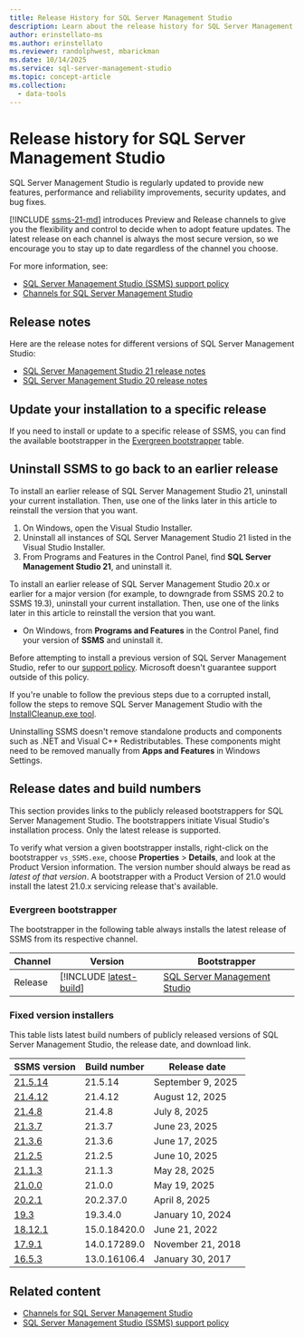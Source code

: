 ```yaml
---
title: Release History for SQL Server Management Studio
description: Learn about the release history for SQL Server Management Studio (SSMS).
author: erinstellato-ms
ms.author: erinstellato
ms.reviewer: randolphwest, mbarickman
ms.date: 10/14/2025
ms.service: sql-server-management-studio
ms.topic: concept-article
ms.collection:
  - data-tools
---
```


# Release history for SQL Server Management Studio

SQL Server Management Studio is regularly updated to provide new features, performance and reliability improvements, security updates, and bug fixes.

[!INCLUDE [ssms-21-md](includes/ssms-21-md.md)] introduces Preview and Release channels to give you the flexibility and control to decide when to adopt feature updates. The latest release on each channel is always the most secure version, so we encourage you to stay up to date regardless of the channel you choose.

For more information, see:

- [SQL Server Management Studio (SSMS) support policy](support-policy.md)
- [Channels for SQL Server Management Studio](install/channels-release.md)

## Release notes

Here are the release notes for different versions of SQL Server Management Studio:

- [SQL Server Management Studio 21 release notes](release-notes-21.md)
- [SQL Server Management Studio 20 release notes](release-notes-20.md)

## Update your installation to a specific release

If you need to install or update to a specific release of SSMS, you can find the available bootstrapper in the [Evergreen bootstrapper](#evergreen-bootstrapper) table.

## Uninstall SSMS to go back to an earlier release

To install an earlier release of SQL Server Management Studio 21, uninstall your current installation. Then, use one of the links later in this article to reinstall the version that you want.

1. On Windows, open the Visual Studio Installer.
1. Uninstall all instances of SQL Server Management Studio 21 listed in the Visual Studio Installer.
1. From Programs and Features in the Control Panel, find **SQL Server Management Studio 21**, and uninstall it.

To install an earlier release of SQL Server Management Studio 20.x or earlier for a major version (for example, to downgrade from SSMS 20.2 to SSMS 19.3), uninstall your current installation. Then, use one of the links later in this article to reinstall the version that you want.

- On Windows, from **Programs and Features** in the Control Panel, find your version of **SSMS** and uninstall it.

Before attempting to install a previous version of SQL Server Management Studio, refer to our [support policy](support-policy.md). Microsoft doesn't guarantee support outside of this policy.

If you're unable to follow the previous steps due to a corrupted install, follow the steps to remove SQL Server Management Studio with the [InstallCleanup.exe tool](install/uninstall.md#remove-all-with-installcleanupexe).

Uninstalling SSMS doesn't remove standalone products and components such as .NET and Visual C++ Redistributables. These components might need to be removed manually from **Apps and Features** in Windows Settings.

## Release dates and build numbers

This section provides links to the publicly released bootstrappers for SQL Server Management Studio. The bootstrappers initiate Visual Studio's installation process. Only the latest release is supported.

To verify what version a given bootstrapper installs, right-click on the bootstrapper `vs_SSMS.exe`, choose **Properties** > **Details**, and look at the Product Version information. The version number should always be read as *latest of that version*. A bootstrapper with a Product Version of 21.0 would install the latest 21.0.x servicing release that's available.

### Evergreen bootstrapper

The bootstrapper in the following table always installs the latest release of SSMS from its respective channel.

| Channel | Version | Bootstrapper |
| --- | --- | --- |
| Release | [!INCLUDE [latest-build](includes/latest-build.md)] | [SQL Server Management Studio](https://aka.ms/ssms/21/release/vs_SSMS.exe) |

### Fixed version installers

This table lists latest build numbers of publicly released versions of SQL Server Management Studio, the release date, and download link.

| SSMS version | Build number | Release date |
| --- | --- | --- |
| [21.5.14](https://download.visualstudio.microsoft.com/download/pr/c2e2845d-bdff-44fc-ac00-3d488e9f5675/9c65ae0a3cf651fda7feb726431b2737eb45a15023687caa047033cba0f86c09/vs_SSMS.exe) | 21.5.14 | September 9, 2025 |
| [21.4.12](https://download.visualstudio.microsoft.com/download/pr/df8b8a1d-60a9-4872-99a4-7b1bcd00b219/5c202483678778f63df9511799b7c7d1da90a8d1b7915e16b5fbc691b08af965/vs_SSMS.exe) | 21.4.12 | August 12, 2025 |
| [21.4.8](https://download.visualstudio.microsoft.com/download/pr/f55fba7b-3f02-49b7-9aca-a075049a807d/68223c53272acced87437bde86eff72237492d2ec25fb7a826bc2372fd17f3fc/vs_SSMS.exe) | 21.4.8 | July 8, 2025 |
| [21.3.7](https://download.visualstudio.microsoft.com/download/pr/13907dbe-8bb3-4cfe-b0ae-147e70f8b2f3/3d053fb9682894e3a96a8b78e629dad1067cc945b9ccfbabd5bee63cb274834f/vs_SSMS.exe) | 21.3.7 | June 23, 2025 |
| [21.3.6](https://download.visualstudio.microsoft.com/download/pr/4652b1eb-63f7-432d-84ab-06108c5d7cd7/f3e8b639888cf4e1f5d376ed5ef1b09f8162ed08647f29a74ef0b792fec1c3db/vs_SSMS.exe) | 21.3.6 | June 17, 2025 |
| [21.2.5](https://download.visualstudio.microsoft.com/download/pr/e98d75fa-91b1-47a1-9cb7-b6556de592c5/b9a12c1311597fff8ea7a692ee50c4756b4b59f81afa2d8f2bd7df423b5c4916/vs_SSMS.exe) | 21.2.5 | June 10, 2025 |
| [21.1.3](https://download.visualstudio.microsoft.com/download/pr/d2fa077f-a814-4fb2-b903-1fca7658d17e/25e7aadbb210cddfda34d886727aa5d3d3ba822ccdfd7c5e5ca0b0b30da6daf8/vs_SSMS.exe) | 21.1.3 | May 28, 2025 |
| [21.0.0](https://download.visualstudio.microsoft.com/download/pr/f50ab15d-99d5-43aa-b0b4-496b6cb1e574/4f15f0c3434b0e68ef9041f7e951d87da771e1af00f78dda01bae020c2fc5b26/vs_SSMS.exe) | 21.0.0 | May 19, 2025 |
| [20.2.1](https://go.microsoft.com/fwlink/?linkid=2313753&clcid=0x409) | 20.2.37.0 | April 8, 2025 |
| [19.3](https://go.microsoft.com/fwlink/?linkid=2257624&clcid=0x409) | 19.3.4.0 | January 10, 2024 |
| [18.12.1](https://go.microsoft.com/fwlink/?linkid=2199013&clcid=0x409) | 15.0.18420.0 | June 21, 2022 |
| [17.9.1](https://go.microsoft.com/fwlink/?linkid=2043154&clcid=0x409) | 14.0.17289.0 | November 21, 2018 |
| [16.5.3](https://go.microsoft.com/fwlink/?LinkID=840946) | 13.0.16106.4 | January 30, 2017 |

## Related content

- [Channels for SQL Server Management Studio](install/channels-release.md)
- [SQL Server Management Studio (SSMS) support policy](support-policy.md)
